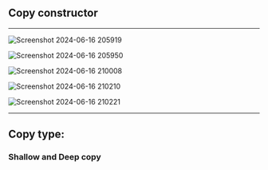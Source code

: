 
## Copy constructor

<hr>

![Screenshot 2024-06-16 205919](https://github.com/Mehul237/Core-Subjects/assets/117193057/26ed5a3d-fe44-4173-9dbb-176dceff1256)

![Screenshot 2024-06-16 205950](https://github.com/Mehul237/Core-Subjects/assets/117193057/b39ccb6b-3acb-4d9c-8b0a-20a81270e502)

![Screenshot 2024-06-16 210008](https://github.com/Mehul237/Core-Subjects/assets/117193057/f16d73a5-37f6-444a-a31d-4daa27308cea)

![Screenshot 2024-06-16 210210](https://github.com/Mehul237/Core-Subjects/assets/117193057/83861936-c7a0-4d09-b7f8-ff33a883ee89)

![Screenshot 2024-06-16 210221](https://github.com/Mehul237/Core-Subjects/assets/117193057/8e642627-589f-455c-ad0e-45cacf725a62)

<hr>

## Copy type:

### Shallow and Deep copy



<br>

